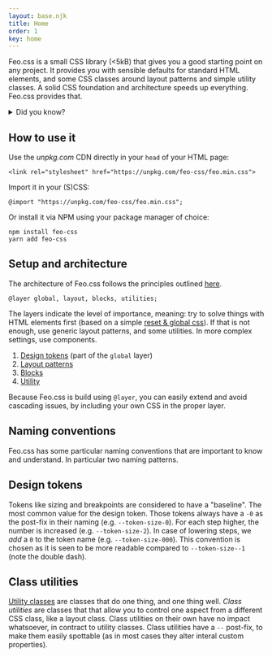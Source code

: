 ```yaml
---
layout: base.njk
title: Home
order: 1
key: home
---
```


Feo.css is a small CSS library (<5kB) that gives you a good starting point on any project. It provides you with sensible defaults for standard HTML elements, and some CSS classes around layout patterns and simple utility classes. A solid CSS foundation
and architecture speeds up everything. Feo.css provides that.

<details class="accordion">
  <summary>Did you know?</summary>
  <p>1. The name Feo means "front-end optimized". It also happens to mean "ugly" in Spanish. Happy coincidence, don't you think?</p>
  <p class="mt-00">2. Everything on this site, is purely based on the library. Ok, almost <a href="https://github.com/vyckes/feo-css/blob/main/public/demo.css">everything</a> (less than 100 lines of CSS required).</p>
</details>

## How to use it

Use the _unpkg.com_ CDN directly in your `head` of your HTML page:

```
<link rel="stylesheet" href="https://unpkg.com/feo-css/feo.min.css">
```

Import it in your (S)CSS:

```
@import "https://unpkg.com/feo-css/feo.min.css";
```

Or install it via NPM using your package manager of choice:

```
npm install feo-css
yarn add feo-css
```

## Setup and architecture

The architecture of Feo.css follows the principles outlined [here](https://github.com/vyckes/css-architecture).

```
@layer global, layout, blocks, utilities;
```

The layers indicate the level of importance, meaning: try to solve
things with HTML elements first (based on a simple [reset & global css](https://github.com/vyckes/feo-css/blob/main/src/global/_global.css)). If that is not enough, use
generic layout patterns, and some utilities. In more complex
settings, use components.

1. [Design tokens](/tokens) (part of the `global` layer)
2. [Layout patterns](/layouts)
3. [Blocks](/blocks)
4. [Utility](/utilities)

Because Feo.css is build using `@layer`, you can easily
extend and avoid cascading issues, by including your own CSS in
the proper layer.

## Naming conventions

Feo.css has some particular naming conventions that are important to know and understand. In particular two naming patterns.

## Design tokens

Tokens like sizing and breakpoints are considered to have a "baseline". The most common value for the design token. Those tokens always have a `-0` as the post-fix in their naming (e.g. `--token-size-0`). For each step higher, the number is increased (e.g. `--token-size-2`). In case of lowering steps, we _add_ a `0` to the token name (e.g. `--token-size-000`). This convention is chosen as it is seen to be more readable compared to `--token-size--1` (note the double dash).

## Class utilities

[Utility classes](/utilities) are classes that do one thing, and one thing well. _Class utilities_ are classes that that allow you to control one aspect from a different CSS class, like a layout class. Class utilities on their own have no impact whatsoever, in contract to utility classes. Class utilities have a `--` post-fix, to make them easily spottable (as in most cases they alter interal custom properties).
